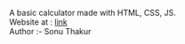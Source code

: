 A basic calculator made with HTML, CSS, JS.
<br>
Website at : [link](https://sonuthakur03.github.io/Calculator/)
<br>
Author :- Sonu Thakur